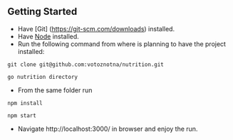 ## Getting Started

* Have [Git] (https://git-scm.com/downloads) installed.
* Have [Node](https://git-scm.com/downloads) installed. 
* Run the following command from where is planning to have the project installed: 
```
git clone git@github.com:votoznotna/nutrition.git
```
```
go nutrition directory
```
* From the same folder run
```
npm install
```
```
npm start
``` 

* Navigate http://localhost:3000/ in browser and enjoy the run.

